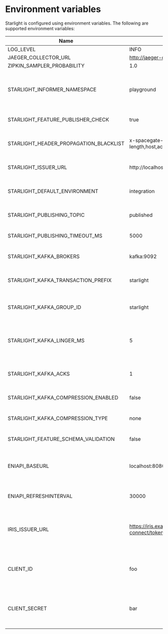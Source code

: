 <!--
Copyright 2024 Deutsche Telekom IT GmbH

SPDX-License-Identifier: Apache-2.0
-->

# Environment variables
Starlight is configured using environment variables. The following are supported environment variables:


| Name                                   | Default                                                                           | Description                                                                                                                                                                                   |
|----------------------------------------|-----------------------------------------------------------------------------------|-----------------------------------------------------------------------------------------------------------------------------------------------------------------------------------------------|
| LOG_LEVEL                              | INFO                                                                              |                                                                                                                                                                                               |
| JAEGER_COLLECTOR_URL                   | http://jaeger-collector.example.com:9411                                          |                                                                                                                                                                                               |
| ZIPKIN_SAMPLER_PROBABILITY             | 1.0                                                                               |                                                                                                                                                                                               |
| STARLIGHT_INFORMER_NAMESPACE           | playground                                                                        | The Kubernetes namespace from which the EventSubscription CRD is being polled                                                                                                                 |
| STARLIGHT_FEATURE_PUBLISHER_CHECK      | true                                                                              | Enable ownership verification for published events                                                                                                                                            |
| STARLIGHT_HEADER_PROPAGATION_BLACKLIST | x-spacegate-token,authorization,content-length,host,accept.*,x-forwarded.*,cookie | A list of headers that will not be forwarded in the published event                                                                                                                           |
| STARLIGHT_ISSUER_URL                   | http://localhost:8080/auth/realms/default                                         | The issuer(s) that are trusted by Starlight                                                                                                                                                   |
| STARLIGHT_DEFAULT_ENVIRONMENT          | integration                                                                       | The default environment that is used for multi-tenancy                                                                                                                                        |
| STARLIGHT_PUBLISHING_TOPIC             | published                                                                         | The Kafka topic where events will be published                                                                                                                                                |
| STARLIGHT_PUBLISHING_TIMEOUT_MS        | 5000                                                                              | The timeout used when publishing events to Kafka                                                                                                                                              |
| STARLIGHT_KAFKA_BROKERS                | kafka:9092                                                                        | The Kafka broker that is used for publishing events                                                                                                                                           |
| STARLIGHT_KAFKA_TRANSACTION_PREFIX     | starlight                                                                         | The transaction-prefix that is used for publishing events                                                                                                                                     |
| STARLIGHT_KAFKA_GROUP_ID               | starlight                                                                         | The Kafka consumer group that is used for publishing events                                                                                                                                   |
| STARLIGHT_KAFKA_LINGER_MS              | 5                                                                                 | How long the Kafka waits for other records before transmissing the batch ([Reference](https://docs.confluent.io/platform/current/installation/configuration/producer-configs.html#linger-ms)) |
| STARLIGHT_KAFKA_ACKS                   | 1                                                                                 | How often the events needs to be acknowledge by Kafka                                                                                                                                         |
| STARLIGHT_KAFKA_COMPRESSION_ENABLED    | false                                                                             | If events send to Kafka should be compressed                                                                                                                                                  |
| STARLIGHT_KAFKA_COMPRESSION_TYPE       | none                                                                              | The compression type used to compress events                                                                                                                                                  |
| STARLIGHT_FEATURE_SCHEMA_VALIDATION    | false                                                                             | Enable schema validation for published events                                                                                                                                                 |
| ENIAPI_BASEURL                         | localhost:8080                                                                    | Base URL of the SchemaStore endpoint (used for polling event schemas)                                                                                                                         |
| ENIAPI_REFRESHINTERVAL                 | 30000                                                                             | How often new schemas will be polled from the SchemaStore                                                                                                                                     |
| IRIS_ISSUER_URL                        | https://iris.example.com/auth/realms/default/protocol/openid-connect/token        | The issuer that is used to retrieve a token when calling SchemaStore endpoint                                                                                                                 |
| CLIENT_ID                              | foo                                                                               | Client ID that is used to retrieve a token when calling SchemaStore endpoint                                                                                                                  |
| CLIENT_SECRET                          | bar                                                                               | Client secret that is used to retrieve a token when calling SchemaStore endpoint                                                                                                              |

